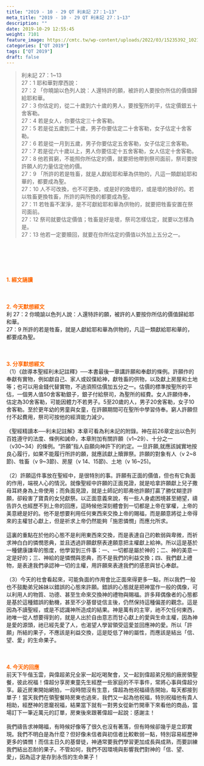 ```yaml
---
title: "2019 - 10 - 29 QT 利未記 27：1~13"
meta_title: "2019 - 10 - 29 QT 利未記 27：1~13"
description: ""
date: 2019-10-29 12:55:45
weight: 7101
feature_image: https://cmtc.tw/wp-content/uploads/2022/03/15235392_10211799862337740_180693556567566654_o-1.webp
categories: ["QT 2019"]
tags: ["QT 2019"]
draft: false
---
```


<blockquote>利未記 27：1~13<br />
27：1 耶和華對摩西說：<br />
27：2 「你曉諭以色列人說：人還特許的願，被許的人要按你所估的價值歸給耶和華。<br />
27：3 你估定的，從二十歲到六十歲的男人，要按聖所的平，估定價銀五十舍客勒。<br />
27：4 若是女人，你要估定三十舍客勒。<br />
27：5 若是從五歲到二十歲，男子你要估定二十舍客勒，女子估定十舍客勒。<br />
27：6 若是從一月到五歲，男子你要估定五舍客勒，女子估定三舍客勒。<br />
27：7 若是從六十歲以上，男人你要估定十五舍客勒，女人估定十舍客勒。<br />
27：8 他若貧窮，不能照你所估定的價，就要把他帶到祭司面前，祭司要按許願人的力量估定他的價。<br />
27：9 「所許的若是牲畜，就是人獻給耶和華為供物的，凡這一類獻給耶和華的，都要成為聖。<br />
27：10 人不可改換，也不可更換，或是好的換壞的，或是壞的換好的。若以牲畜更換牲畜，所許的與所換的都要成為聖。<br />
27：11 若牲畜不潔淨，是不可獻給耶和華為供物的，就要把牲畜安置在祭司面前。<br />
27：12 祭司就要估定價值；牲畜是好是壞，祭司怎樣估定，就要以怎樣為是。<br />
27：13 他若一定要贖回，就要在你所估定的價值以外加上五分之一。</blockquote><br />
&nbsp;<br />
<br />
&nbsp;<br />
<br />
<span style="color: #ff6600;"><strong>1. </strong><strong>經文誦讀</strong></span><br />
<br />
<span style="color: #ff6600;"><strong> </strong></span><br />
<br />
<span style="color: #ff6600;"><strong>2. 今天默想</strong><strong>經文<br />
</strong></span>利 27：2 你曉諭以色列人說：人還特許的願，被許的人要按你所估的價值歸給耶和華。<br />
27：9 所許的若是牲畜，就是人獻給耶和華為供物的，凡這一類獻給耶和華的，都要成為聖。<br />
<br />
&nbsp;<br />
<br />
<span style="color: #ff6600;"><strong>3. 分享默想經文<br />
</strong></span>（1）《啟導本聖經利未記註釋》──本書最後一章講許願和奉獻的條例。許願作的奉獻有實物，例如獻自己、家人或奴僕給神，獻牲畜的供物，以及獻上房屋和土地等；也可以用金錢代替實物，不過須照估價加五分之一。估價的標準按聖所的平估，一個男人值50舍客勒銀子，銀子付給祭司，為聖所的經費。女人許願侍奉，估定為30舍客勒，可能因體力不若男子。5至20歲的人，男子20舍客勒，女子10舍客勒。至於更年幼的男童與女童，在許願期間可在聖所中學習侍奉。窮人許願但付不起費用，祭司可按他的經濟能力減少。<br />
<br />
《聖經精讀本──利未記註解》本章可看為利未記的附錄。神在前26章定出以色列百姓遵守的法度、條例和誡命，本章附加有關許願（v1~29）、十分之一（v30~34）的條例。“許願”指人自願向神許下的約定。一旦許願,就應該誠實地按良心履行，如果不能履行所許的願，就應該獻上贖罪祭。許願的對象有人（v 2~8節)、牲畜（v 9~3節)、房屋（v 14、15節)、土地（v 16~25)。<br />
<br />
（2）許願這件事放在聖經中，是很特別的事。許願有正面的價值，但也有它負面的作用，端視人心的情況。就像聖經中許願的正面見證，就是哈拿許願獻上兒子撒母耳終身為上帝使用；而負面見證，就是土師記的耶弗他許願打贏了勝仗糊塗許願，卻殺害了寶貴的女兒獻祭。以正面意義來說，有一些人身處困境甚至絕望，禱告許久也經歷不到上帝的回應，這時候他深刻體會到一切都是上帝在掌權，上帝的美意總是好的。他不是想要利用任何東西來交換上帝的賜福，而是願意將從上帝得來的主權甘心獻上，但是祈求上帝仍然能夠「施恩憐憫」而應允所求。<br />
<br />
這裏的重點在於他的心態不是利用東西來交換，而是表達自己的軟弱與卑微，而祈求神白白的憐憫恩典，並且透過許願獻祭表達願意把主權獻上給神。所以這是基於一種健康謙卑的態度，他學習到三件事：一、一切都是屬於神的；二、神的美意一定是好的；三、神給的是憐憫與恩典，而不是我們的利益交換；四、我們獻上禮物，是表達我們承認神一切的主權，用許願來表達我們的感恩與甘心奉獻。<br />
<br />
（3）今天的社會看起來，可能負面的作用會比正面來得更多一點，所以我們一般也不鼓勵弟兄姊妹以錯誤的心態來許願。錯誤的心態就是把神當作一般的偶像，可以利用人的物質、功德、甚至生命來交換神的禮物與賜福。許多拜偶像者的心態都是基於這種錯誤的動機，甚至不少基督徒信主後，仍然保持這種偏差的觀念。這是因為不讀聖經，或是不認識神所造成的結果。神是萬有的主宰，祂不欠任何東西，祂唯一從人想要得到的，就是人出於自由意志而甘心獻上的愛與生命主權，因為神是愛的源頭，祂已經先愛了人，也渴望人學習領受這愛並回應神的愛。所以「許願」所結的果子，不應該是利益交換，這是貶低了神的屬性，而應該是結出「信、望、愛」的生命果子。<br />
<br />
<span style="color: #ff6600;"><strong> </strong></span><br />
<br />
<span style="color: #ff6600;"><strong>4. 今天的回應<br />
</strong></span>前天下午偕玉雲，與偉超弟兄全家一起吃喝聚會，又一起到偉超弟兄租的廠房領聖餐，彼此祝福！偉超分享房東童先生經歷一些家庭的不平事件，常將心事與偉超分享。最近房東開始網拍，一段時間沒有生意，偉超為他祝福禱告開始，每天都接到單子！當天我們在領聖餐時房東也過來，我們又一起為他祝福，特別祝福他有貴人相助，經歷神的恩竉祝福，結果當下就有一對男女從新竹開車下來看他的商品，當場訂下一筆近萬元的訂單，房東後來跟著偉超一起說：感謝主！<br />
<br />
我們禱告求神賜福，有時候好像等了很久也沒有著落，但有時候卻幾乎是立即實現。我們不明白是為什麼？但好像未信者與初信者比較軟弱一點，特別容易經歷神更多的憐憫！而信主日久的基督徒，神通常要我們學習更加成長與成熟，而要訓練我們結出忍耐的果子。不管如何，我們不因環境與影響我們對神的「信、望、愛」，因為這才是存到永恆的生命果子！
        